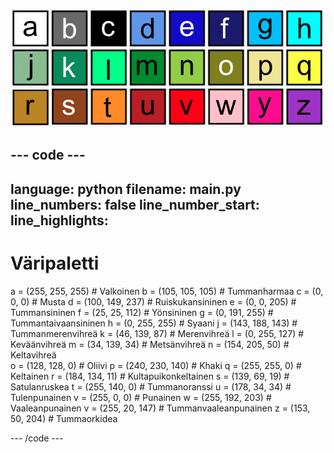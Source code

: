 ![Ruudukko, jossa on 26 värillistä neliötä, joista jokainen edustaa yhtä väripaletin väriä. Jokaisessa neliössä on kirjain a:sta z:taan.](images/ambient-letters.png)

--- code ---
---
language: python 
filename: main.py 
line_numbers: false 
line_number_start:
line_highlights:
---
 # Väripaletti 
 a = (255, 255, 255) # Valkoinen 
 b = (105, 105, 105) # Tummanharmaa 
 c = (0, 0, 0) # Musta 
 d = (100, 149, 237) # Ruiskukansininen 
 e = (0, 0, 205) # Tummansininen 
 f = (25, 25, 112) # Yönsininen 
 g = (0, 191, 255) # Tummantaivaansininen 
 h = (0, 255, 255) # Syaani 
 j = (143, 188, 143) # Tummanmerenvihreä 
 k = (46, 139, 87) # Merenvihreä 
 l = (0, 255, 127) # Keväänvihreä 
 m = (34, 139, 34) # Metsänvihreä 
 n = (154, 205, 50) # Keltavihreä    
 o = (128, 128, 0) # Oliivi 
 p = (240, 230, 140) # Khaki 
 q = (255, 255, 0) # Keltainen 
 r = (184, 134, 11) # Kultapuikonkeltainen 
 s = (139, 69, 19) # Satulanruskea 
 t = (255, 140, 0) # Tummanoranssi 
 u = (178, 34, 34) # Tulenpunainen 
 v = (255, 0, 0) # Punainen 
 w = (255, 192, 203) # Vaaleanpunainen 
 v = (255, 20, 147) # Tummanvaaleanpunainen 
 z = (153, 50, 204) # Tummaorkidea

--- /code ---
